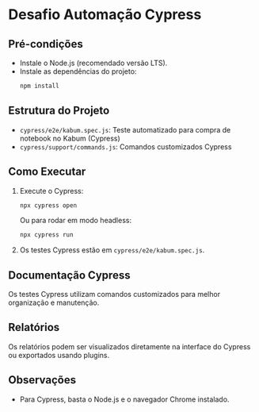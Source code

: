 # Desafio Automação Cypress

## Pré-condições
- Instale o Node.js (recomendado versão LTS).
- Instale as dependências do projeto:
  ```bash
  npm install
  ```

## Estrutura do Projeto
- `cypress/e2e/kabum.spec.js`: Teste automatizado para compra de notebook no Kabum (Cypress)
- `cypress/support/commands.js`: Comandos customizados Cypress

## Como Executar
1. Execute o Cypress:
   ```bash
   npx cypress open
   ```
   Ou para rodar em modo headless:
   ```bash
   npx cypress run
   ```
2. Os testes Cypress estão em `cypress/e2e/kabum.spec.js`.

## Documentação Cypress
Os testes Cypress utilizam comandos customizados para melhor organização e manutenção.

## Relatórios
Os relatórios podem ser visualizados diretamente na interface do Cypress ou exportados usando plugins.

## Observações
- Para Cypress, basta o Node.js e o navegador Chrome instalado.
